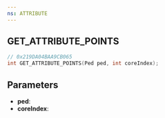 ```yaml
---
ns: ATTRIBUTE
---
```

## GET_ATTRIBUTE_POINTS

```c
// 0x219DA04BAA9CB065
int GET_ATTRIBUTE_POINTS(Ped ped, int coreIndex);
```

## Parameters
* **ped**:
* **coreIndex**:
